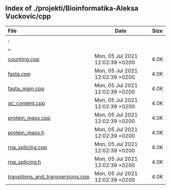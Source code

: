 ## Index of ./projekti/Bioinformatika-Aleksa Vuckovic/cpp

File | Date | Size
:--- | --- | ---
[.](.) | |
[..](..) | |
[counting.cpp](counting.cpp) | Mon, 05 Jul 2021 12:02:39 +0200 | 4.0K
[fasta.cpp](fasta.cpp) | Mon, 05 Jul 2021 12:02:39 +0200 | 4.0K
[fasta_main.cpp](fasta_main.cpp) | Mon, 05 Jul 2021 12:02:39 +0200 | 4.0K
[gc_content.cpp](gc_content.cpp) | Mon, 05 Jul 2021 12:02:39 +0200 | 4.0K
[protein_mass.cpp](protein_mass.cpp) | Mon, 05 Jul 2021 12:02:39 +0200 | 4.0K
[protein_mass.h](protein_mass.h) | Mon, 05 Jul 2021 12:02:39 +0200 | 4.0K
[rna_splicing.cpp](rna_splicing.cpp) | Mon, 05 Jul 2021 12:02:39 +0200 | 4.0K
[rna_splicing.h](rna_splicing.h) | Mon, 05 Jul 2021 12:02:39 +0200 | 4.0K
[transitions_and_transversions.cpp](transitions_and_transversions.cpp) | Mon, 05 Jul 2021 12:02:39 +0200 | 4.0K

